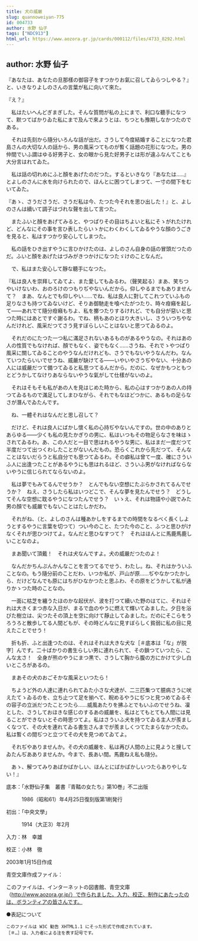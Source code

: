 ```yaml
---
title: 犬の威厳
slug: quannoweiyan-775
id: 004733
author: 水野 仙子
tags: ["NDC913"]
html_url: https://www.aozora.gr.jp/cards/000112/files/4733_8292.html
---
```


## author: 水野 仙子

『あなたは、あなたの旦那樣の御容子をすつかりお氣に召してゐらつしやる？』と、いきなりよしのさんの言葉が私に向いて來た。

『え？』

　私はたいへんどぎまぎした。そんな質問が私の上にまで、利口な聽手になつて、默つてばかりゐた私にまで及んで來ようとは、ちつとも豫期しなかつたのである。

　それは先刻から隨分いろんな話が出だ。さうして今度結婚することになつた君島さんの大切な人の話から、男の風采つてものが暫く話題の花形になつた。男の仲間でいふ謂はゆる好男子と、女の眼から見た好男子とは形が違ふなんてことも大分言はれてゐた。

　私は話の切れめにふと顏をあげたのだつた。するといきなり『あなたは…‥』とよしのさんに水を向けられたので、ほんとに困つてしまつて、一寸の間下をむいてゐた。

『あゝ、さうださうだ、さうだ私は今、たつた今それを思ひ出した！』と、よしのさんは續いて調子はづれな聲を出して言つた。

　またふいと顏をあげてみると、やつぱりその目はちよいと私にそゝがれたけれど、どんなにその事を言ひ表したらいゝかにわくわくしてゐるやうな顏のうごきを見ると、私はすつかり安心してしまつた。

　私の話をひき出すやうに言ひかけたのは、よしのさん自身の話の冒頭だつたのだ。ふいと顏をあげたはづみがきつかけになつたゞけのことなんだ。

　で、私はまた安心して靜な聽手になつた。



『私は良人を崇拜してゐてよ、また愛してもゐるわ。（聲笑起る）まあ、笑ちつやいけないわ、おのろけのつもりぢやないんだから。仰しやるまでもありませんて？　まあ、なんとでも仰しやい……でね、私は良人に對してこれつていふもの足りなさも持つてゐないけど、そりあ御馳走を喰べたがつたり、時々疳癪を起して――あれでて隨分疳癪もちよ、私を擲つたりするけれど、でも自分が惡いと思つた時にはあとですぐ謝るわ。でね、柄もあのとほり大きいし、さういつちやなんだけれど、風采だつてさう見すぼらしいことはないと思つてゐるのよ。

　それだのにたつた一つ私に滿足されないあるものがあるやうなの。それはあの人の性質でもなければ、顏でもなく、姿でもなく……さうね、それでゝやつぱり風采に關してゐることのやうなんだけれども、さうでもないやうなんだわ。なんていつたらいいでせうね、威嚴が缺けてる――いやいやさうぢやない、十分あの人には威嚴だつて備つてゐると私思つてるんだから。だのに、なぜかもつともつとどうかしてなけりあならないやうな氣がして仕樣がないのよ。

　それはそもそも私があの人を見はじめた時から、私の心はすつかりあの人の持つてゐるもので滿足してしまひながら、それでもなほどつかに、あるもの足らなさが潛んでゐたんです。

　ね、一體それはなんだと思し召して？

　だけど、それは良人にばかし懷く私の心持ぢやないんですの。世の中のありとあらゆる――少くも私の見たかぎりの男に、私はいつもその物足らなさを味はゝされてゐるわ。あ、この人だと一目で思はれるやうな男に、私はまだ一度だつて半度だつて出つくわしたことがないんだもの。恐らくこれから先だつて、そんなことはないだらうと私自分でも思つてゐるわ。その癖私は曾て一度、確にさういふ人に出逢つたことがあるやうにも思はれるほど、さういふ男がなければならないやうに信じられてならないのよ。

　私は夢でもみてるんでせうか？　とんでもない空想にたぶらかされてるんでせうか？　ねえ、さうしたら私はいつどこで、そんな夢を見たんでせう？　どうしてそんな空想に耽るやうになつたんでせう？　いゝえ、それは物語や小説でみた男の顏でも威嚴でもないことはたしかだわ。

　それがね、（と、よしのさんは種あかしをするまでの時間をなるべく長くしようとするやうに言葉を切つて）つい今のこと、たつた今のこと、ふつと思ひがけなくそれが思ひつけてよ。なんだと思ひなすつて？　それはほんとに馬鹿馬鹿しいことなのよ。

　まあ聞いて頂戴！　それは犬なんですよ。犬の威嚴だつたのよ！

　なんだかちんぷんかんなことを言つてるでせう、わたし。ね、それはかういふことなの。もう隨分前のことだわ、いつか私が、戸山が原……ぢやなかつたかしら、だけどなんでも原にはちがひなかつたと思ふわ、その原をどうかして私が通りかゝつた時のことなの。

　一面に枯芝を纏うたほのかな起伏が、波を打つて續いた野のはてに、それはそれは大きくまつ赤な入日が、まるで血のやうに燃えて輝いてゐました。夕日を浴びた樹立は、尖つたその頂上を空に向けて靜止してゐました。だのにそこらをうろうろと散歩してる人間どもが、その時どんなに見すぼらしく貧弱に私の目に見えたことでせう！

　折も折、ふと出逢つたのは、それはそれは大きな犬な［＃底本は「な」が脱字］んです。二十ばかりの書生らしい男に連れられて、その鎖つていつたら、こんな太さ！　全身が熊のやうにまつ黒で、さうして胸から腹の方にかけて少し白いところがあるの。

　まあその犬のおごそかな風采といつたら！

　ちようど外の人達に連れられてゐた小さな犬達が、二三匹集つて臆病さうに吠えたてゝゐるのを、立ち止つて足を揃へて、睨めるやうにぢつと見つめてゐるその容子の立派だつたことつたら……威風あたりを拂ふとでもいふのでせうね、凜とした、さうしておほきな感じのするあの威嚴を、私はとてもとても人間には見ることができないとその時思つてよ。私はさういふ犬を持つてゐる主人が羨ましくなつて、その犬を連れてゐる書生さんまでが羨ましくつてたまらなかつたの。私は暫くの間ぢつと立つてその犬を見つめてゐてよ。

　それぢやありませんか。その犬の威嚴を、私は再び人間の上に見ようと搜してゐたんぢあありませんか。今まで、長あい間。馬鹿ねえ私も隨分。

　あゝ、解つてみりあばかばかしい、ほんとにばかばかしいつたらありやしない！』













底本：「水野仙子集　叢書『青鞜の女たち』第10巻」不二出版


　　　1986（昭和61）年4月25日復刻版第1刷発行

初出：「中央文學」

　　　1914（大正3）年2月

入力：林　幸雄

校正：小林　徹

2003年1月15日作成

青空文庫作成ファイル：

このファイルは、インターネットの図書館、青空文庫（http://www.aozora.gr.jp/）で作られました。入力、校正、制作にあたったのは、ボランティアの皆さんです。











●表記について


	このファイルは W3C 勧告 XHTML1.1 にそった形式で作成されています。
	［＃…］は、入力者による注を表す記号です。